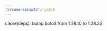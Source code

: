 ```yaml
---
'arcane-scripts': patch
---
```


<!-- markdownlint-disable MD041 -->

chore(deps): bump boto3 from 1.28.10 to 1.28.35
